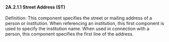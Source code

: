 #### 2A.2.1.1 Street Address (ST)

Definition: This component specifies the street or mailing address of a person or institution. When referencing an institution, this first component is used to specify the institution name. When used in connection with a person, this component specifies the first line of the address.
